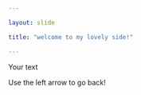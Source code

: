 ```yaml
---

layout: slide

title: "welcome to my lovely side!"

---
```


Your text

Use the left arrow to go back!

